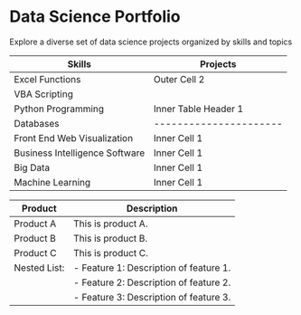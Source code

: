 # Data Science Portfolio
Explore a diverse set of data science projects organized by skills and topics

| Skills               | Projects             |
|----------------------|----------------------|
| Excel Functions         | Outer Cell 2         |
| VBA Scripting         |                      |
| Python Programming                     | Inner Table Header 1 | Inner Table Header 2 |
| Databases                     |----------------------|----------------------|
| Front End Web Visualization                     | Inner Cell 1         | Inner Cell 2         |
| Business Intelligence Software                    | Inner Cell 1         | Inner Cell 2         |
| Big Data                     | Inner Cell 1         | Inner Cell 2         |
| Machine Learning                     | Inner Cell 1         | Inner Cell 2         |

| Product       | Description                                   |
|---------------|-----------------------------------------------|
| Product A     | This is product A.                            |
| Product B     | This is product B.                            |
| Product C     | This is product C.                            |
| Nested List:  | - Feature 1: Description of feature 1.        |
|               | - Feature 2: Description of feature 2.        |
|               | - Feature 3: Description of feature 3.        |
